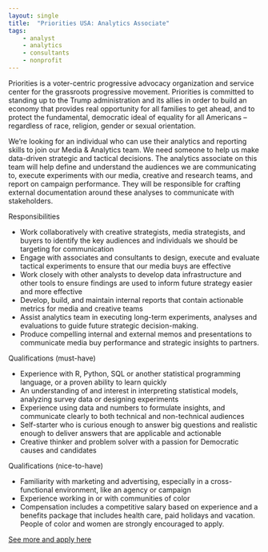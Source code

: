 ```yaml
---
layout: single
title:  "Priorities USA: Analytics Associate"
tags: 
    - analyst
    - analytics
    - consultants
    - nonprofit
---
```


Priorities is a voter-centric progressive advocacy organization and service center for the grassroots progressive movement. Priorities is committed to standing up to the Trump administration and its allies in order to build an economy that provides real opportunity for all families to get ahead, and to protect the fundamental, democratic ideal of equality for all Americans – regardless of race, religion, gender or sexual orientation.

We’re looking for an individual who can use their analytics and reporting skills to join our Media & Analytics team. We need someone to help us make data-driven strategic and tactical decisions. The analytics associate on this team will help define and understand the audiences we are communicating to, execute experiments with our media, creative and research teams, and report on campaign performance. They will be responsible for crafting external documentation around these analyses to communicate with stakeholders.

Responsibilities
* Work collaboratively with creative strategists, media strategists, and buyers to identify the key audiences and individuals we should be targeting for communication
* Engage with associates and consultants to design, execute and evaluate tactical experiments to ensure that our media buys are effective
* Work closely with other analysts to develop data infrastructure and other tools to ensure findings are used to inform future strategy easier and more effective
* Develop, build, and maintain internal reports that contain actionable metrics for media and creative teams
* Assist analytics team in executing long-term experiments, analyses and evaluations to guide future strategic decision-making.
* Produce compelling internal and external memos and presentations to communicate media buy performance and strategic insights to partners.

Qualifications (must-have)
* Experience with R, Python, SQL or another statistical programming language, or a proven ability to learn quickly
* An understanding of and interest in interpreting statistical models, analyzing survey data or designing experiments
* Experience using data and numbers to formulate insights, and communicate clearly to both technical and non-technical audiences
* Self-starter who is curious enough to answer big questions and realistic enough to deliver answers that are applicable and actionable
* Creative thinker and problem solver with a passion for Democratic causes and candidates

Qualifications (nice-to-have)
* Familiarity with marketing and advertising, especially in a cross-functional environment, like an agency or campaign
* Experience working in or with communities of color
* Compensation includes a competitive salary based on experience and a benefits package that includes health care, paid holidays and vacation. People of color and women are strongly encouraged to apply.

[See more and apply here](https://jobs.lever.co/priorities/5f0d0160-a1f7-46a0-8c3b-19f885088136)
